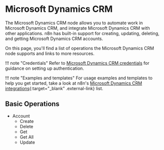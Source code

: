 # Microsoft Dynamics CRM

The Microsoft Dynamics CRM node allows you to automate work in Microsoft Dynamics CRM, and integrate Microsoft Dynamics CRM with other applications. n8n has built-in support for  creating, updating, deleting, and getting Microsoft Dynamics CRM accounts. 

On this page, you'll find a list of operations the Microsoft Dynamics CRM node supports and links to more resources.

!!! note "Credentials"
    Refer to [Microsoft Dynamics CRM credentials](/integrations/builtin/credentials/microsoft/) for guidance on setting up authentication. 

!!! note "Examples and templates"
    For usage examples and templates to help you get started, take a look at n8n's [Microsoft Dynamics CRM integrations](https://n8n.io/integrations/microsoft-dynamics-crm/){:target="_blank" .external-link} list.



## Basic Operations

* Account
    * Create
    * Delete
    * Get
    * Get All
    * Update
